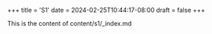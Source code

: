 +++
title = 'S1'
date = 2024-02-25T10:44:17-08:00
draft = false
+++

This is the content of content/s1/_index.md
